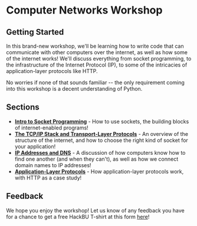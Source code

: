 # Computer Networks Workshop

## Getting Started

In this brand-new workshop, we'll be learning how to write code that can communicate with other computers over the internet, as well as how some of the internet works! We'll discuss everything from socket programming, to the infrastructure of the Internet Protocol (IP), to some of the intricacies of application-layer protocols like HTTP.

No worries if none of that sounds familiar -- the only requirement coming into this workshop is a decent understanding of Python.

## Sections

* **[Intro to Socket Programming]()** - 
How to use sockets, the building blocks of internet-enabled programs!
* **[The TCP/IP Stack and Transport-Layer Protocols]()** - 
An overview of the structure of the internet, and how to choose the right kind of socket for your application!
* **[IP Addresses and DNS]()** -
A discussion of how computers know how to find one another (and when they can't), as well as how we connect domain names to IP addresses!
* **[Application-Layer Protocols]()** -
How application-layer protocols work, with HTTP as a case study!

## Feedback

We hope you enjoy the workshop! Let us know of any feedback you have for a chance to get a free HackBU T-shirt at this form [here]()!
